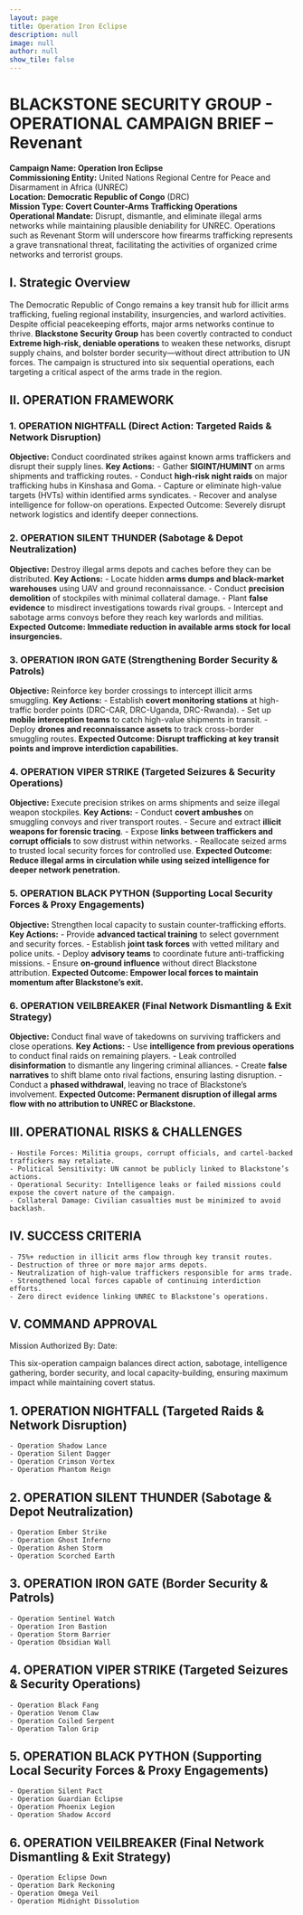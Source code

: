 ```yaml
---
layout: page
title: Operation Iron Eclipse
description: null
image: null
author: null
show_tile: false
---
```


# BLACKSTONE SECURITY GROUP - OPERATIONAL CAMPAIGN BRIEF – Revenant

**Campaign Name: Operation Iron Eclipse**  
**Commissioning Entity:** United Nations Regional Centre for Peace and Disarmament in Africa (UNREC)  
**Location: Democratic Republic of Congo** (DRC)  
**Mission Type: Covert Counter-Arms Trafficking Operations**  
**Operational Mandate:** Disrupt, dismantle, and eliminate illegal arms networks while maintaining plausible deniability for UNREC. Operations such as Revenant Storm will underscore how firearms trafficking represents a grave transnational threat, facilitating the activities of organized crime networks and terrorist groups.

## I. Strategic Overview
The Democratic Republic of Congo remains a key transit hub for illicit arms trafficking, fueling regional instability, insurgencies, and warlord activities. Despite official peacekeeping efforts, major arms networks continue to thrive. **Blackstone Security Group** has been covertly contracted to conduct **Extreme high-risk, deniable operations** to weaken these networks, disrupt supply chains, and bolster border security—without direct attribution to UN forces.
The campaign is structured into six sequential operations, each targeting a critical aspect of the arms trade in the region.

## II. OPERATION FRAMEWORK
### 1. OPERATION NIGHTFALL (Direct Action: Targeted Raids & Network Disruption)
**Objective:** Conduct coordinated strikes against known arms traffickers and disrupt their supply lines.
**Key Actions:**
    - Gather **SIGINT/HUMINT** on arms shipments and trafficking routes.
    - Conduct **high-risk night raids** on major trafficking hubs in Kinshasa and Goma.
    - Capture or eliminate high-value targets (HVTs) within identified arms syndicates.
    - Recover and analyse intelligence for follow-on operations.
Expected Outcome: Severely disrupt network logistics and identify deeper connections.

### 2. OPERATION SILENT THUNDER (Sabotage & Depot Neutralization)
**Objective:** Destroy illegal arms depots and caches before they can be distributed.
**Key Actions:**
    - Locate hidden **arms dumps and black-market warehouses** using UAV and ground reconnaissance.
    - Conduct **precision demolition** of stockpiles with minimal collateral damage.
    - Plant **false evidence** to misdirect investigations towards rival groups.
    - Intercept and sabotage arms convoys before they reach key warlords and militias.
**Expected Outcome: Immediate reduction in available arms stock for local insurgencies.**

### 3. OPERATION IRON GATE (Strengthening Border Security & Patrols)
**Objective:** Reinforce key border crossings to intercept illicit arms smuggling.
**Key Actions:**
    - Establish **covert monitoring stations** at high-traffic border points (DRC-CAR, DRC-Uganda, DRC-Rwanda).
    - Set up **mobile interception teams** to catch high-value shipments in transit.
    - Deploy **drones and reconnaissance assets** to track cross-border smuggling routes.
**Expected Outcome: Disrupt trafficking at key transit points and improve interdiction capabilities.**

### 4. OPERATION VIPER STRIKE (Targeted Seizures & Security Operations)
**Objective:** Execute precision strikes on arms shipments and seize illegal weapon stockpiles.
**Key Actions:**
    - Conduct **covert ambushes** on smuggling convoys and river transport routes.
    - Secure and extract **illicit weapons for forensic tracing**.
    - Expose **links between traffickers and corrupt officials** to sow distrust within networks.
    - Reallocate seized arms to trusted local security forces for controlled use.
**Expected Outcome: Reduce illegal arms in circulation while using seized intelligence for deeper network penetration.**

### 5. OPERATION BLACK PYTHON (Supporting Local Security Forces & Proxy Engagements)
**Objective:** Strengthen local capacity to sustain counter-trafficking efforts.
**Key Actions:**
    - Provide **advanced tactical training** to select government and security forces.
    - Establish **joint task forces** with vetted military and police units.
    - Deploy **advisory teams** to coordinate future anti-trafficking missions.
    - Ensure **on-ground influence** without direct Blackstone attribution.
**Expected Outcome: Empower local forces to maintain momentum after Blackstone’s exit.**

### 6. OPERATION VEILBREAKER (Final Network Dismantling & Exit Strategy)
**Objective:** Conduct final wave of takedowns on surviving traffickers and close operations.
**Key Actions:**
    - Use **intelligence from previous operations** to conduct final raids on remaining players.
    - Leak controlled **disinformation** to dismantle any lingering criminal alliances.
    - Create **false narratives** to shift blame onto rival factions, ensuring lasting disruption.
    - Conduct a **phased withdrawal**, leaving no trace of Blackstone’s involvement.
**Expected Outcome: Permanent disruption of illegal arms flow with no attribution to UNREC or Blackstone.**

## III. OPERATIONAL RISKS & CHALLENGES
    - Hostile Forces: Militia groups, corrupt officials, and cartel-backed traffickers may retaliate.
    - Political Sensitivity: UN cannot be publicly linked to Blackstone’s actions.
    - Operational Security: Intelligence leaks or failed missions could expose the covert nature of the campaign.
    - Collateral Damage: Civilian casualties must be minimized to avoid backlash.

## IV. SUCCESS CRITERIA
    - 75%+ reduction in illicit arms flow through key transit routes.
    - Destruction of three or more major arms depots.
    - Neutralization of high-value traffickers responsible for arms trade.
    - Strengthened local forces capable of continuing interdiction efforts.
    - Zero direct evidence linking UNREC to Blackstone’s operations.

## V. COMMAND APPROVAL
Mission Authorized By:
Date:

This six-operation campaign balances direct action, sabotage, intelligence gathering, border security, and local capacity-building, ensuring maximum impact while maintaining covert status.

## 1. OPERATION NIGHTFALL (Targeted Raids & Network Disruption)
    - Operation Shadow Lance
    - Operation Silent Dagger
    - Operation Crimson Vortex
    - Operation Phantom Reign
## 2. OPERATION SILENT THUNDER (Sabotage & Depot Neutralization)
    - Operation Ember Strike
    - Operation Ghost Inferno
    - Operation Ashen Storm
    - Operation Scorched Earth
## 3. OPERATION IRON GATE (Border Security & Patrols)
    - Operation Sentinel Watch
    - Operation Iron Bastion
    - Operation Storm Barrier
    - Operation Obsidian Wall
## 4. OPERATION VIPER STRIKE (Targeted Seizures & Security Operations)
    - Operation Black Fang
    - Operation Venom Claw
    - Operation Coiled Serpent
    - Operation Talon Grip
## 5. OPERATION BLACK PYTHON (Supporting Local Security Forces & Proxy Engagements)
    - Operation Silent Pact
    - Operation Guardian Eclipse
    - Operation Phoenix Legion
    - Operation Shadow Accord
## 6. OPERATION VEILBREAKER (Final Network Dismantling & Exit Strategy)
    - Operation Eclipse Down
    - Operation Dark Reckoning
    - Operation Omega Veil
    - Operation Midnight Dissolution
